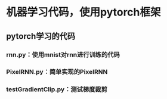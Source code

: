 # 机器学习代码，使用pytorch框架
## pytorch学习的代码
### rnn.py：使用mnist对rnn进行训练的代码
### PixelRNN.py：简单实现的PixelRNN
### testGradientClip.py：测试梯度裁剪
